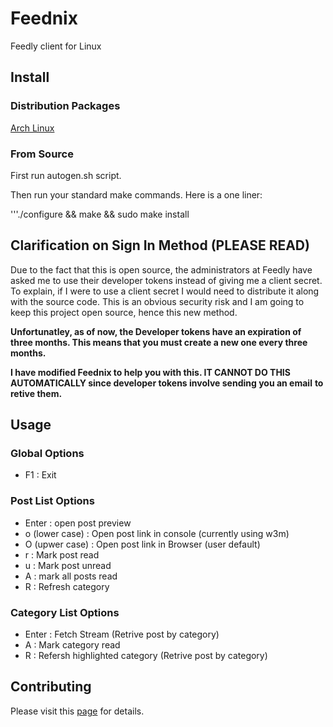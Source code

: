 Feednix
=======

Feedly client for Linux

## Install

### Distribution Packages

[Arch Linux](https://aur.archlinux.org/packages/feednix/)

### From Source

First run autogen.sh script.

Then run your standard make commands. Here is a one liner:

'''./configure && make && sudo make install

## Clarification on Sign In Method (PLEASE READ)

Due to the fact that this is open source, the administrators at Feedly have
asked me to use their developer tokens instead of giving me a client secret.
To explain, if I were to use a client secret I would need to distribute it
along with the source code. This is an obvious security risk and I am going
to keep this project open source, hence this new method.

**Unfortunatley, as of now, the Developer tokens have an expiration of**
**three months. This means that you must create a new one every three months.**

**I have modified Feednix to help you with this. IT CANNOT DO THIS**
**AUTOMATICALLY since developer tokens involve sending you an email**
**to retive them.**

## Usage

### Global Options

* F1 : Exit

### Post List Options

* Enter : open post preview
* o (lower case) : Open post link in console (currently using w3m)
* O (upwer case) : Open post link in Browser (user default)
* r : Mark post read
* u : Mark post unread
* A : mark all posts read
* R : Refresh category

### Category List Options

* Enter : Fetch Stream (Retrive post by category)
* A : Mark category read
* R : Refersh highlighted category (Retrive post by category)

## Contributing

Please visit this [page](https://feednix-jarkore.rhcloud.com) for details.
